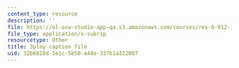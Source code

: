 ```yaml
---
content_type: resource
description: ''
file: https://ol-ocw-studio-app-qa.s3.amazonaws.com/courses/res-6-012-introduction-to-probability-spring-2018/32b6818d1e1c5b50a48e337b1a322007_vjYanZ1nsZg.vtt
file_type: application/x-subrip
resourcetype: Other
title: 3play caption file
uid: 32b6818d-1e1c-5b50-a48e-337b1a322007
---
```


